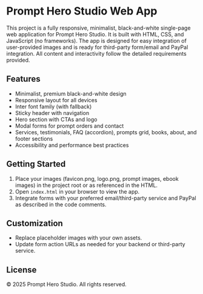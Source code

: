 # Prompt Hero Studio Web App

This project is a fully responsive, minimalist, black-and-white single-page web application for Prompt Hero Studio. It is built with HTML, CSS, and JavaScript (no frameworks). The app is designed for easy integration of user-provided images and is ready for third-party form/email and PayPal integration. All content and interactivity follow the detailed requirements provided.

## Features
- Minimalist, premium black-and-white design
- Responsive layout for all devices
- Inter font family (with fallback)
- Sticky header with navigation
- Hero section with CTAs and logo
- Modal forms for prompt orders and contact
- Services, testimonials, FAQ (accordion), prompts grid, books, about, and footer sections
- Accessibility and performance best practices

## Getting Started
1. Place your images (favicon.png, logo.png, prompt images, ebook images) in the project root or as referenced in the HTML.
2. Open `index.html` in your browser to view the app.
3. Integrate forms with your preferred email/third-party service and PayPal as described in the code comments.

## Customization
- Replace placeholder images with your own assets.
- Update form action URLs as needed for your backend or third-party service.

## License
© 2025 Prompt Hero Studio. All rights reserved.
